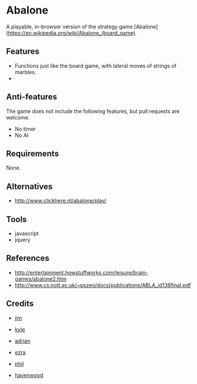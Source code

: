 # Abalone

A playable, in-browser version of the strategy game [Abalone](https://en.wikipedia.org/wiki/Abalone_(board_game). 

## Features

+ Functions just like the board game, with lateral moves of strings of marbles.
+ 

## Anti-features
The game does not include the following features, but pull requests are welcome.

+ No timer
+ No AI

## Requirements
None.

## Alternatives

+ http://www.clickhere.nl/abalone/play/

## Tools
+ javascript
+ jquery


## References

+ http://entertainment.howstuffworks.com/leisure/brain-games/abalone2.htm  
+ http://www.cs.nott.ac.uk/~pszeo/docs/publications/ABLA_id136final.pdf  

  

## Credits


+ [jim](https://github.com/jim-clark)
+ [kyle](https://github.com/kylefberg)
+ [adrian](https://github.com/ishmaru)
+ [ezra](https://github.com/earnagram)
+ [phil](https://github.com/h4w5)

+ [havenwood](https://github.com/havenwood)
